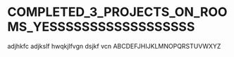 # COMPLETED_3_PROJECTS_ON_ROOMS_YESSSSSSSSSSSSSSSSSS
adjhkfc adjkslf hwqkjlfvgn dsjkf vcn ABCDEFJHIJKLMNOPQRSTUVWXYZ
